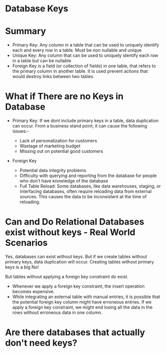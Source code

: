 # Database Keys 

# Summary

- Primary Key:  Any column in a table that can be used to uniquely identify each and every row in a table. Must be non nullable and unique
- Unique Key: Any column that can be used to uniquely identify each row in a table but can be nullable
- Foreign Key is a field (or collection of fields) in one table,  that refers to the primary  column in another table. It is used prevent actions that      would destroy links between two tables


# What if There are no Keys in Database

- Primary Key: If we dont include primary keys in a table, data duplication can occur.
  From a business stand point, it can cause the following issues:-
  - Lack of personalization for customers
  - Wastage of marketing budget 
  - Missing out on potential good customers

- Foreign Key
  - Potential data integrity problems
  - Difficulty with querying and reporting from the database for people who don't have knowledge of the database
  - Full Table Reload: Some databases, like data warehouses, staging, or interfacing databases, often require reloading data from external sources. This                          causes the data to be inconsistent at the time of reloading.

# Can and Do Relational Databases exist without keys - Real World Scenarios

Yes, databases can exist without keys. 
But if we create tables without primary keys, data duplication will occur. Creating tables without primary keys is a big No!

But tables without applying a foreign key constraint do exist.
  - Whenever we apply a foreign key constraint, the insert operation becomes expensive.
  - While integrating an external table with manual entries, it is possible that the potential foreign key column might have erroneous entries. If we apply     a foreign key constraint, we might end losing all the data in the rows without erroneous data in one column.

# Are there databases that actually don't need keys?

